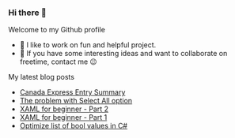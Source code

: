 ### Hi there 👋

Welcome to my Github profile

- 🎉 I like to work on fun and helpful project.
- 💬 If you have some interesting ideas and want to collaborate on freetime, contact me 😉

My latest blog posts
<!-- BLOG-POST-LIST:START -->
- [Canada Express Entry Summary](https://huntertran.github.io/blog/2023/10/07/Canada-Express-Entry-Summary/)
- [The problem with Select All option](https://huntertran.github.io/blog/2023/09/04/The-problem-with-Select-All-option/)
- [XAML for beginner - Part 2](https://huntertran.github.io/blog/2023/06/25/XAML-for-beginner-Part-2/)
- [XAML for beginner - Part 1](https://huntertran.github.io/blog/2023/06/24/XAML-for-beginner-Part-1/)
- [Optimize list of bool values in C#](https://huntertran.github.io/blog/2022/04/24/Optimize-list-of-bool-values-in-C/)
<!-- BLOG-POST-LIST:END -->
